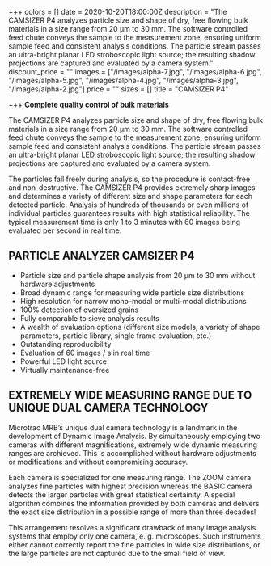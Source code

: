 +++
colors = []
date = 2020-10-20T18:00:00Z
description = "The CAMSIZER P4 analyzes particle size and shape of dry, free flowing bulk materials in a size range from 20 μm to 30 mm. The software controlled feed chute conveys the sample to the measurement zone, ensuring uniform sample feed and consistent analysis conditions. The particle stream passes an ultra-bright planar LED stroboscopic light source; the resulting shadow projections are captured and evaluated by a camera system."
discount_price = ""
images = ["/images/alpha-7.jpg", "/images/alpha-6.jpg", "/images/alpha-5.jpg", "/images/alpha-4.jpg", "/images/alpha-3.jpg", "/images/alpha-2.jpg"]
price = ""
sizes = []
title = "CAMSIZER P4"

+++
**Complete quality control of bulk materials**  
  
The CAMSIZER P4 analyzes particle size and shape of dry, free flowing bulk materials in a size range from 20 μm to 30 mm. The software controlled feed chute conveys the sample to the measurement zone, ensuring uniform sample feed and consistent analysis conditions. The particle stream passes an ultra-bright planar LED stroboscopic light source; the resulting shadow projections are captured and evaluated by a camera system.  
  
The particles fall freely during analysis, so the procedure is contact-free and non-destructive. The CAMSIZER P4 provides extremely sharp images and determines a variety of different size and shape parameters for each detected particle. Analysis of hundreds of thousands or even millions of individual particles guarantees results with high statistical reliability. The typical measurement time is only 1 to 3 minutes with 60 images being evaluated per second in real time.

## PARTICLE ANALYZER CAMSIZER P4

* Particle size and particle shape analysis from 20 μm to 30 mm without hardware adjustments
* Broad dynamic range for measuring wide particle size distributions
* High resolution for narrow mono-modal or multi-modal distributions
* 100% detection of oversized grains
* Fully comparable to sieve analysis results
* A wealth of evaluation options (different size models, a variety of shape parameters, particle library, single frame evaluation, etc.)
* Outstanding reproducibility
* Evaluation of 60 images / s in real time
* Powerful LED light source
* Virtually maintenance-free

## EXTREMELY WIDE MEASURING RANGE DUE TO UNIQUE DUAL CAMERA TECHNOLOGY

Microtrac MRB’s unique dual camera technology is a landmark in the development of Dynamic Image Analysis. By simultaneously employing two cameras with different magnifications, extremely wide dynamic measuring ranges are archieved. This is accomplished without hardware adjustments or modifications and without compromising accuracy.  
  
Each camera is specialized for one measuring range. The ZOOM camera analyzes fine particles with highest precision whereas the BASIC camera detects the larger particles with great statistical certainity. A special algorithm combines the information provided by both cameras and delivers the exact size distribution in a possible range of more than three decades!  
  
This arrangement resolves a significant drawback of many image analysis systems that employ only one camera, e. g. microscopes. Such instruments either cannot correctly report the fine particles in wide size distributions, or the large particles are not captured due to the small field of view.